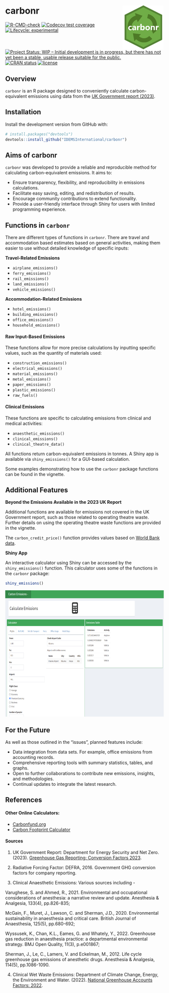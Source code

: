 
<!-- README.md is generated from README.Rmd. Please edit that file -->

# carbonr <img src='man/figures/carbonr_icon_2.png' align="right" height="139"/>

<!-- badges: start -->

[![R-CMD-check](https://github.com/IDEMSInternational/carbonr/workflows/R-CMD-check/badge.svg)](https://github.com/IDEMSInternational/carbonr/actions)
[![Codecov test
coverage](https://codecov.io/gh/IDEMSInternational/carbonr/branch/main/graph/badge.svg)](https://app.codecov.io/gh/IDEMSInternational/carbonr?branch=main)
[![Lifecycle:
experimental](https://img.shields.io/badge/lifecycle-experimental-orange.svg)](https://lifecycle.r-lib.org/articles/stages.html#experimental)
[![Project Status: WIP – Initial development is in progress, but there
has not yet been a stable, usable release suitable for the
public.](https://www.repostatus.org/badges/latest/wip.svg)](https://www.repostatus.org/#wip)
[![CRAN
status](https://www.r-pkg.org/badges/version/carbonr)](https://CRAN.R-project.org/package=carbonr)
[![license](https://img.shields.io/badge/license-LGPL%20(%3E=%203)-lightgrey.svg)](https://www.gnu.org/licenses/lgpl-3.0.en.html)
<!-- badges: end -->

## Overview

`carbonr` is an R package designed to conveniently calculate
carbon-equivalent emissions using data from the [UK Government report
(2023)](https://www.gov.uk/government/publications/greenhouse-gas-reporting-conversion-factors-2023).

## Installation

Install the development version from GitHub with:

``` r
# install.packages("devtools")
devtools::install_github("IDEMSInternational/carbonr")
```

## Aims of carbonr

`carbonr` was developed to provide a reliable and reproducible method
for calculating carbon-equivalent emissions. It aims to:

- Ensure transparency, flexibility, and reproducibility in emissions
  calculations.
- Facilitate easy saving, editing, and redistribution of results.
- Encourage community contributions to extend functionality.
- Provide a user-friendly interface through Shiny for users with limited
  programming experience.

## Functions in `carbonr`

There are different types of functions in `carbonr`. There are travel
and accommodation based estimates based on general activities, making
them easier to use without detailed knowledge of specific inputs:

**Travel-Related Emissions**

- `airplane_emissions()`
- `ferry_emissions()`
- `rail_emissions()`
- `land_emissions()`
- `vehicle_emissions()`

**Accommodation-Related Emissions**

- `hotel_emissions()`
- `building_emissions()`
- `office_emissions()`
- `household_emissions()`

#### Raw Input-Based Emissions

These functions allow for more precise calculations by inputting
specific values, such as the quantity of materials used:

- `construction_emissions()`
- `electrical_emissions()`
- `material_emissions()`
- `metal_emissions()`
- `paper_emissions()`
- `plastic_emissions()`
- `raw_fuels()`

#### Clinical Emissions

These functions are specific to calculating emissions from clinical and
medical activities:

- `anaesthetic_emissions()`
- `clinical_emissions()`
- `clinical_theatre_data()`

All functions return carbon-equivalent emissions in tonnes. A Shiny app
is available via `shiny_emissions()` for a GUI-based calculation.

Some examples demonstrating how to use the `carbonr` package functions
can be found in the vignette.

## Additional Features

**Beyond the Emissions Available in the 2023 UK Report**

Additional functions are available for emissions not covered in the UK
Government report, such as those related to operating theatre waste.
Further details on using the operating theatre waste functions are
provided in the vignette.

The `carbon_credit_price()` function provides values based on [World
Bank data](https://carbonpricingdashboard.worldbank.org/).

**Shiny App**

An interactive calculator using Shiny can be accessed by the
`shiny_emissions()` function. This calculator uses some of the functions
in the `carbonr` package:

``` r
shiny_emissions()
```

<img src='man/figures/shiny_example.png' align="center" height="400"/>

## For the Future

As well as those outlined in the “issues”, planned features include:

- Data integration from data sets. For example, office emissions from
  accounting records.
- Comprehensive reporting tools with summary statistics, tables, and
  graphs.
- Open to further collaborations to contribute new emissions, insights,
  and methodologies.
- Continual updates to integrate the latest research.

## References

#### Other Online Calculators:

- [Carbonfund.org](https://carbonfund.org/calculation-methods/)
- [Carbon Footprint
  Calculator](https://www.carbonfootprint.com/calculatorfaqs.html)

#### Sources

1.  UK Government Report: Department for Energy Security and Net Zero.
    (2023). [Greenhouse Gas Reporting: Conversion Factors
    2023](https://www.gov.uk/government/publications/greenhouse-gas-reporting-conversion-factors-2023).

2.  Radiative Forcing Factor: DEFRA, 2016. Government GHG conversion
    factors for company reporting.

3.  Clinical Anaesthetic Emissions: Various sources including -

Varughese, S. and Ahmed, R., 2021. Environmental and occupational
considerations of anesthesia: a narrative review and update. Anesthesia
& Analgesia, 133(4), pp.826-835;

McGain, F., Muret, J., Lawson, C. and Sherman, J.D., 2020. Environmental
sustainability in anaesthesia and critical care. British Journal of
Anaesthesia, 125(5), pp.680-692;

Wyssusek, K., Chan, K.L., Eames, G. and Whately, Y., 2022. Greenhouse
gas reduction in anaesthesia practice: a departmental environmental
strategy. BMJ Open Quality, 11(3), p.e001867;

Sherman, J., Le, C., Lamers, V. and Eckelman, M., 2012. Life cycle
greenhouse gas emissions of anesthetic drugs. Anesthesia & Analgesia,
114(5), pp.1086-1090.

4.  Clinical Wet Waste Emissions: Department of Climate Change, Energy,
    the Environment and Water. (2022). [National Greenhouse Accounts
    Factors:
    2022](https://www.dcceew.gov.au/climate-change/publications/national-greenhouse-accounts-factors-2022).
